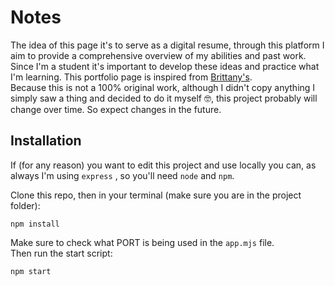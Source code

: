 # Notes
The idea of this page it's to serve as a digital resume, through this platform I aim to provide a comprehensive overview of my abilities and past work.
Since I'm a student it's important to develop these ideas and practice what I'm learning.
This portfolio page is inspired from <a href="https://github.com/bchiang7">Brittany's</a>.
<br>Because this is not a 100% original work, although I didn't copy anything I simply saw a thing and decided to do it myself 🤓, this project probably will change over time. So expect changes in the future.

## Installation

If (for any reason) you want to edit this project and use locally you can, as always I'm using ```express``` , so you'll need ```node``` and ```npm```.

Clone this repo, then in your terminal (make sure you are in the project folder):
```
npm install
```
Make sure to check what PORT is being used in the ```app.mjs``` file. <br>Then run the start script:
```
npm start
```
